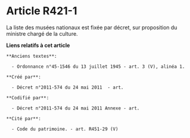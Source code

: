 # Article R421-1

La liste des musées nationaux est fixée par décret, sur proposition du ministre chargé de la culture.

**Liens relatifs à cet article**

	**Anciens textes**:

	  - Ordonnance n°45-1546 du 13 juillet 1945 - art. 3 (V), alinéa 1.

	**Créé par**:

	  - Décret n°2011-574 du 24 mai 2011  - art.

	**Codifié par**:

	  - Décret n°2011-574 du 24 mai 2011 Annexe - art.

	**Cité par**:

	  - Code du patrimoine. - art. R451-29 (V)
